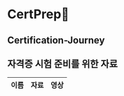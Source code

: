 # CertPrep🎫
Certification-Journey <br><br> 
자격증 시험 준비를 위한 자료
-------------------------
|이름|자료|영상|
|---|---|---|
